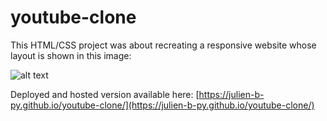 # youtube-clone

This HTML/CSS project was about recreating a responsive website whose layout is shown in this image:

![alt text](https://i.imgur.com/f1YpI9G.png?raw=true)

Deployed and hosted version available here: [https://julien-b-py.github.io/youtube-clone/](https://julien-b-py.github.io/youtube-clone/)

